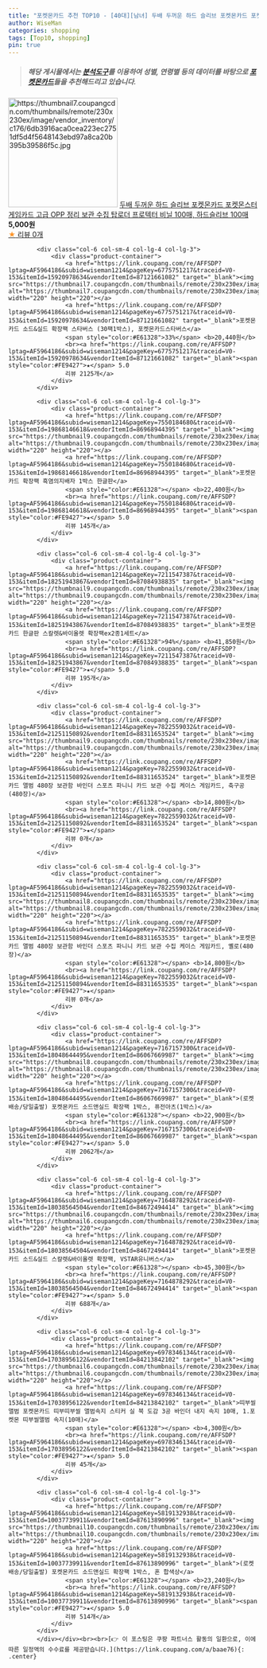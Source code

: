 ```yaml
---
title: "포켓몬카드 추천 TOP10 - [40대][남녀] 두배 두꺼운 하드 슬리브 포켓몬카드 포켓몬스터 게임카드 고급 OPP 정리 보관 수집 탑로더 프로텍터 비닐 100매, 하드슬리"
author: WiseMan
categories: shopping
tags: [Top10, shopping]
pin: true
---
```


> ##### 해당 게시물에서는 [**분석도구**](https://itemscout.io/)를 이용하여 **성별**, **연령별** 등의 데이터를 바탕으로 [**포켓몬카드**](https://link.coupang.com/a/baae76)들을 추천해드리고 있습니다.
<div class="container"><div class="row">
            <div class="col-6 col-sm-4 col-lg-4 col-lg-3">
                <div class="product-container">
                    <a href="https://link.coupang.com/re/AFFSDP?lptag=AF5964186&subid=wiseman1214&pageKey=7822687573&traceid=V0-153&itemId=21251949826&vendorItemId=88312447454" target="_blank"><img src="https://thumbnail7.coupangcdn.com/thumbnails/remote/230x230ex/image/vendor_inventory/c176/6db3916aca0cea223ec2751df5d4f5648143ebd97a8ca20b395b39586f5c.jpg" alt="https://thumbnail7.coupangcdn.com/thumbnails/remote/230x230ex/image/vendor_inventory/c176/6db3916aca0cea223ec2751df5d4f5648143ebd97a8ca20b395b39586f5c.jpg" width="220" height="220"></a>
                    <a href="https://link.coupang.com/re/AFFSDP?lptag=AF5964186&subid=wiseman1214&pageKey=7822687573&traceid=V0-153&itemId=21251949826&vendorItemId=88312447454" target="_blank">두배 두꺼운 하드 슬리브 포켓몬카드 포켓몬스터 게임카드 고급 OPP 정리 보관 수집 탑로더 프로텍터 비닐 100매, 하드슬리브 100매</a>
                    <span style="color:#E61328"></span> <b>5,000원</b>
                    <br><a href="https://link.coupang.com/re/AFFSDP?lptag=AF5964186&subid=wiseman1214&pageKey=7822687573&traceid=V0-153&itemId=21251949826&vendorItemId=88312447454" target="_blank"><span style="color:#FE9427">★</span> 
                    리뷰 0개</a>
                </div>
            </div>
            
            <div class="col-6 col-sm-4 col-lg-4 col-lg-3">
                <div class="product-container">
                    <a href="https://link.coupang.com/re/AFFSDP?lptag=AF5964186&subid=wiseman1214&pageKey=6775751217&traceid=V0-153&itemId=15920978634&vendorItemId=87121661082" target="_blank"><img src="https://thumbnail7.coupangcdn.com/thumbnails/remote/230x230ex/image/vendor_inventory/48b4/ef56d1d6f3c522e5273347210936d64da262c3912768d608c8213a260dcb.jpg" alt="https://thumbnail7.coupangcdn.com/thumbnails/remote/230x230ex/image/vendor_inventory/48b4/ef56d1d6f3c522e5273347210936d64da262c3912768d608c8213a260dcb.jpg" width="220" height="220"></a>
                    <a href="https://link.coupang.com/re/AFFSDP?lptag=AF5964186&subid=wiseman1214&pageKey=6775751217&traceid=V0-153&itemId=15920978634&vendorItemId=87121661082" target="_blank">포켓몬카드 소드&실드 확장팩 스타버스 (30팩1박스), 포켓몬카드스타버스</a>
                    <span style="color:#E61328">33%</span> <b>20,440원</b>
                    <br><a href="https://link.coupang.com/re/AFFSDP?lptag=AF5964186&subid=wiseman1214&pageKey=6775751217&traceid=V0-153&itemId=15920978634&vendorItemId=87121661082" target="_blank"><span style="color:#FE9427">★</span> 5.0
                    리뷰 2125개</a>
                </div>
            </div>
            
            <div class="col-6 col-sm-4 col-lg-4 col-lg-3">
                <div class="product-container">
                    <a href="https://link.coupang.com/re/AFFSDP?lptag=AF5964186&subid=wiseman1214&pageKey=7550184680&traceid=V0-153&itemId=19868146618&vendorItemId=86968944395" target="_blank"><img src="https://thumbnail9.coupangcdn.com/thumbnails/remote/230x230ex/image/vendor_inventory/52f4/20e20f47eea4303befe796433712158005c01effc5c8e3f6cb838c3ac72f.jpg" alt="https://thumbnail9.coupangcdn.com/thumbnails/remote/230x230ex/image/vendor_inventory/52f4/20e20f47eea4303befe796433712158005c01effc5c8e3f6cb838c3ac72f.jpg" width="220" height="220"></a>
                    <a href="https://link.coupang.com/re/AFFSDP?lptag=AF5964186&subid=wiseman1214&pageKey=7550184680&traceid=V0-153&itemId=19868146618&vendorItemId=86968944395" target="_blank">포켓몬카드 확장팩 흑염의지배자 1박스 한글판</a>
                    <span style="color:#E61328"></span> <b>22,400원</b>
                    <br><a href="https://link.coupang.com/re/AFFSDP?lptag=AF5964186&subid=wiseman1214&pageKey=7550184680&traceid=V0-153&itemId=19868146618&vendorItemId=86968944395" target="_blank"><span style="color:#FE9427">★</span> 5.0
                    리뷰 145개</a>
                </div>
            </div>
            
            <div class="col-6 col-sm-4 col-lg-4 col-lg-3">
                <div class="product-container">
                    <a href="https://link.coupang.com/re/AFFSDP?lptag=AF5964186&subid=wiseman1214&pageKey=7211547387&traceid=V0-153&itemId=18251943867&vendorItemId=87084938835" target="_blank"><img src="https://thumbnail9.coupangcdn.com/thumbnails/remote/230x230ex/image/vendor_inventory/3b5f/26a448b44b5044635fda5fdbc34db8a36c95a4c82bdaca91f2acb57fbdb1.jpg" alt="https://thumbnail9.coupangcdn.com/thumbnails/remote/230x230ex/image/vendor_inventory/3b5f/26a448b44b5044635fda5fdbc34db8a36c95a4c82bdaca91f2acb57fbdb1.jpg" width="220" height="220"></a>
                    <a href="https://link.coupang.com/re/AFFSDP?lptag=AF5964186&subid=wiseman1214&pageKey=7211547387&traceid=V0-153&itemId=18251943867&vendorItemId=87084938835" target="_blank">포켓몬카드 한글판 스칼렛&바이올렛 확장팩ex2종1세트</a>
                    <span style="color:#E61328">94%</span> <b>41,850원</b>
                    <br><a href="https://link.coupang.com/re/AFFSDP?lptag=AF5964186&subid=wiseman1214&pageKey=7211547387&traceid=V0-153&itemId=18251943867&vendorItemId=87084938835" target="_blank"><span style="color:#FE9427">★</span> 5.0
                    리뷰 195개</a>
                </div>
            </div>
            
            <div class="col-6 col-sm-4 col-lg-4 col-lg-3">
                <div class="product-container">
                    <a href="https://link.coupang.com/re/AFFSDP?lptag=AF5964186&subid=wiseman1214&pageKey=7822559032&traceid=V0-153&itemId=21251150892&vendorItemId=88311653524" target="_blank"><img src="https://thumbnail9.coupangcdn.com/thumbnails/remote/230x230ex/image/vendor_inventory/d8cf/34383a9517c652ad1b4232f5f1e7002ac183c3a31b17542fbb3c6aa774cb.jpg" alt="https://thumbnail9.coupangcdn.com/thumbnails/remote/230x230ex/image/vendor_inventory/d8cf/34383a9517c652ad1b4232f5f1e7002ac183c3a31b17542fbb3c6aa774cb.jpg" width="220" height="220"></a>
                    <a href="https://link.coupang.com/re/AFFSDP?lptag=AF5964186&subid=wiseman1214&pageKey=7822559032&traceid=V0-153&itemId=21251150892&vendorItemId=88311653524" target="_blank">포켓몬카드 앨범 480장 보관함 바인더 스포츠 파니니 카드 보관 수집 케이스 게임카드, 축구공(480장)</a>
                    <span style="color:#E61328"></span> <b>14,800원</b>
                    <br><a href="https://link.coupang.com/re/AFFSDP?lptag=AF5964186&subid=wiseman1214&pageKey=7822559032&traceid=V0-153&itemId=21251150892&vendorItemId=88311653524" target="_blank"><span style="color:#FE9427">★</span> 
                    리뷰 0개</a>
                </div>
            </div>
            
            <div class="col-6 col-sm-4 col-lg-4 col-lg-3">
                <div class="product-container">
                    <a href="https://link.coupang.com/re/AFFSDP?lptag=AF5964186&subid=wiseman1214&pageKey=7822559032&traceid=V0-153&itemId=21251150894&vendorItemId=88311653535" target="_blank"><img src="https://thumbnail8.coupangcdn.com/thumbnails/remote/230x230ex/image/vendor_inventory/bd95/d51f59a0292a611d03d9210905da7bd525512aa89ae497b553234644b73e.jpg" alt="https://thumbnail8.coupangcdn.com/thumbnails/remote/230x230ex/image/vendor_inventory/bd95/d51f59a0292a611d03d9210905da7bd525512aa89ae497b553234644b73e.jpg" width="220" height="220"></a>
                    <a href="https://link.coupang.com/re/AFFSDP?lptag=AF5964186&subid=wiseman1214&pageKey=7822559032&traceid=V0-153&itemId=21251150894&vendorItemId=88311653535" target="_blank">포켓몬카드 앨범 480장 보관함 바인더 스포츠 파니니 카드 보관 수집 케이스 게임카드, 옐로(480장)</a>
                    <span style="color:#E61328"></span> <b>14,800원</b>
                    <br><a href="https://link.coupang.com/re/AFFSDP?lptag=AF5964186&subid=wiseman1214&pageKey=7822559032&traceid=V0-153&itemId=21251150894&vendorItemId=88311653535" target="_blank"><span style="color:#FE9427">★</span> 
                    리뷰 0개</a>
                </div>
            </div>
            
            <div class="col-6 col-sm-4 col-lg-4 col-lg-3">
                <div class="product-container">
                    <a href="https://link.coupang.com/re/AFFSDP?lptag=AF5964186&subid=wiseman1214&pageKey=7167157300&traceid=V0-153&itemId=18048644495&vendorItemId=86067669987" target="_blank"><img src="https://thumbnail8.coupangcdn.com/thumbnails/remote/230x230ex/image/vendor_inventory/1f72/903959002c4f0ef43ea3543ddee3b1cc264f9de318c3825830f8a7aa5020.jpg" alt="https://thumbnail8.coupangcdn.com/thumbnails/remote/230x230ex/image/vendor_inventory/1f72/903959002c4f0ef43ea3543ddee3b1cc264f9de318c3825830f8a7aa5020.jpg" width="220" height="220"></a>
                    <a href="https://link.coupang.com/re/AFFSDP?lptag=AF5964186&subid=wiseman1214&pageKey=7167157300&traceid=V0-153&itemId=18048644495&vendorItemId=86067669987" target="_blank">(로켓배송/당일출발) 포켓몬카드 소드앤실드 확장팩 1박스, 퓨전아츠(1박스)</a>
                    <span style="color:#E61328"></span> <b>22,900원</b>
                    <br><a href="https://link.coupang.com/re/AFFSDP?lptag=AF5964186&subid=wiseman1214&pageKey=7167157300&traceid=V0-153&itemId=18048644495&vendorItemId=86067669987" target="_blank"><span style="color:#FE9427">★</span> 5.0
                    리뷰 2062개</a>
                </div>
            </div>
            
            <div class="col-6 col-sm-4 col-lg-4 col-lg-3">
                <div class="product-container">
                    <a href="https://link.coupang.com/re/AFFSDP?lptag=AF5964186&subid=wiseman1214&pageKey=7164878292&traceid=V0-153&itemId=18038564504&vendorItemId=84672494414" target="_blank"><img src="https://thumbnail6.coupangcdn.com/thumbnails/remote/230x230ex/image/vendor_inventory/0a4e/bdf7121d9c4969c8ce3a32d2ef84b5d635ee7e0b97ee2650b1fd1643b768.png" alt="https://thumbnail6.coupangcdn.com/thumbnails/remote/230x230ex/image/vendor_inventory/0a4e/bdf7121d9c4969c8ce3a32d2ef84b5d635ee7e0b97ee2650b1fd1643b768.png" width="220" height="220"></a>
                    <a href="https://link.coupang.com/re/AFFSDP?lptag=AF5964186&subid=wiseman1214&pageKey=7164878292&traceid=V0-153&itemId=18038564504&vendorItemId=84672494414" target="_blank">포켓몬 카드 소드&실드 스칼렛&바이올렛 확장팩, VSTAR유니버스</a>
                    <span style="color:#E61328"></span> <b>45,300원</b>
                    <br><a href="https://link.coupang.com/re/AFFSDP?lptag=AF5964186&subid=wiseman1214&pageKey=7164878292&traceid=V0-153&itemId=18038564504&vendorItemId=84672494414" target="_blank"><span style="color:#FE9427">★</span> 5.0
                    리뷰 688개</a>
                </div>
            </div>
            
            <div class="col-6 col-sm-4 col-lg-4 col-lg-3">
                <div class="product-container">
                    <a href="https://link.coupang.com/re/AFFSDP?lptag=AF5964186&subid=wiseman1214&pageKey=6978346134&traceid=V0-153&itemId=17038956122&vendorItemId=84213842102" target="_blank"><img src="https://thumbnail6.coupangcdn.com/thumbnails/remote/230x230ex/image/vendor_inventory/c99a/009055127def03830b721242a36f5235ad4942b5bdabb0626ad2247cb71e.jpg" alt="https://thumbnail6.coupangcdn.com/thumbnails/remote/230x230ex/image/vendor_inventory/c99a/009055127def03830b721242a36f5235ad4942b5bdabb0626ad2247cb71e.jpg" width="220" height="220"></a>
                    <a href="https://link.coupang.com/re/AFFSDP?lptag=AF5964186&subid=wiseman1214&pageKey=6978346134&traceid=V0-153&itemId=17038956122&vendorItemId=84213842102" target="_blank">띠부씰앨범 포켓몬카드 띠부띠부씰 앨범속지 스티커 실 북 도감 3공 바인더 내지 속지 10매, 1.포켓몬 띠부씰앨범 속지(10매)</a>
                    <span style="color:#E61328"></span> <b>4,300원</b>
                    <br><a href="https://link.coupang.com/re/AFFSDP?lptag=AF5964186&subid=wiseman1214&pageKey=6978346134&traceid=V0-153&itemId=17038956122&vendorItemId=84213842102" target="_blank"><span style="color:#FE9427">★</span> 5.0
                    리뷰 45개</a>
                </div>
            </div>
            
            <div class="col-6 col-sm-4 col-lg-4 col-lg-3">
                <div class="product-container">
                    <a href="https://link.coupang.com/re/AFFSDP?lptag=AF5964186&subid=wiseman1214&pageKey=5819132938&traceid=V0-153&itemId=10037739911&vendorItemId=87613890996" target="_blank"><img src="https://thumbnail10.coupangcdn.com/thumbnails/remote/230x230ex/image/vendor_inventory/24c3/039206dc0ad0be27f7ac20267ff3205a77170d9e2b68f09b3d022c60bc5c.jpg" alt="https://thumbnail10.coupangcdn.com/thumbnails/remote/230x230ex/image/vendor_inventory/24c3/039206dc0ad0be27f7ac20267ff3205a77170d9e2b68f09b3d022c60bc5c.jpg" width="220" height="220"></a>
                    <a href="https://link.coupang.com/re/AFFSDP?lptag=AF5964186&subid=wiseman1214&pageKey=5819132938&traceid=V0-153&itemId=10037739911&vendorItemId=87613890996" target="_blank">(로켓배송/당일출발) 포켓몬카드 소드앤실드 확장팩 1박스, 혼 합색상</a>
                    <span style="color:#E61328"></span> <b>23,240원</b>
                    <br><a href="https://link.coupang.com/re/AFFSDP?lptag=AF5964186&subid=wiseman1214&pageKey=5819132938&traceid=V0-153&itemId=10037739911&vendorItemId=87613890996" target="_blank"><span style="color:#FE9427">★</span> 5.0
                    리뷰 514개</a>
                </div>
            </div>
            </div></div><br><br>[👉 이 포스팅은 쿠팡 파트너스 활동의 일환으로, 이에 따른 일정액의 수수료를 제공받습니다.](https://link.coupang.com/a/baae76){: .center}